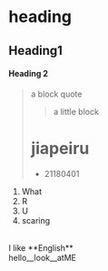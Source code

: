 heading
=========
## Heading1
#### Heading 2
> a block quote
> 
>> a little block
> # jiapeiru
> - 21180401<br>
1. What
2. R
3. U
4. scaring
<br>
I like **English**<br>
hello__look__atME
